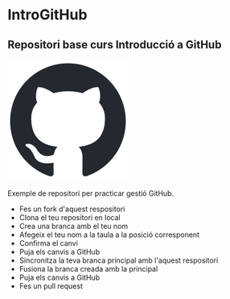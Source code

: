 # IntroGitHub
## Repositori base curs Introducció a GitHub

![GitHub Logo](/img/github-mark.png)

Exemple de repositori per practicar gestió GitHub.

+ Fes un fork d'aquest respositori
+ Clona el teu repositori en local
+ Crea una branca amb el teu nom
+ Afegeix el teu nom a la taula a la posició corresponent
+ Confirma el canvi
+ Puja els canvis a GitHub
+ Sincronitza la teva branca principal amb l'aquest respositori
+ Fusiona la branca creada amb la principal
+ Puja els canvis a GitHub
+ Fes un pull request
